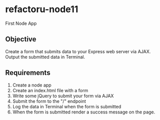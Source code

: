 refactoru-node11
================

First Node App

Objective
----------
Create a form that submits data to your Express web server via AJAX. Output the submitted data in Terminal.

Requirements
------------
1. Create a node app
2. Create an index.html file with a form
3. Write some jQuery to submit your form via AJAX
4. Submit the form to the "/" endpoint
5. Log the data in Terminal when the form is submitted
6. When the form is submitted render a success message on the page.
